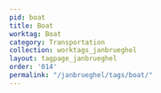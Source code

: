 ```yaml
---
pid: boat
title: Boat
worktag: Boat
category: Transportation
collection: worktags_janbrueghel
layout: tagpage_janbrueghel
order: '014'
permalink: "/janbrueghel/tags/boat/"
---
```

